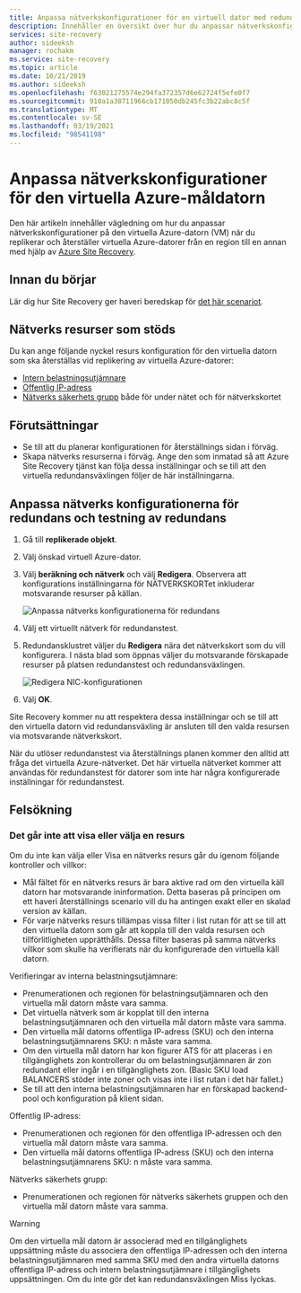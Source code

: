 ```yaml
---
title: Anpassa nätverkskonfigurationer för en virtuell dator med redundans | Microsoft Docs
description: Innehåller en översikt över hur du anpassar nätverkskonfigurationer för en virtuell dator med redundans i replikeringen av virtuella Azure-datorer med hjälp av Azure Site Recovery.
services: site-recovery
author: sideeksh
manager: rochakm
ms.service: site-recovery
ms.topic: article
ms.date: 10/21/2019
ms.author: sideeksh
ms.openlocfilehash: f63021275574e294fa372357d6e62724f5efe0f7
ms.sourcegitcommit: 910a1a38711966cb171050db245fc3b22abc8c5f
ms.translationtype: MT
ms.contentlocale: sv-SE
ms.lasthandoff: 03/19/2021
ms.locfileid: "98541198"
---
```

# <a name="customize-networking-configurations-of-the-target-azure-vm"></a>Anpassa nätverkskonfigurationer för den virtuella Azure-måldatorn

Den här artikeln innehåller vägledning om hur du anpassar nätverkskonfigurationer på den virtuella Azure-datorn (VM) när du replikerar och återställer virtuella Azure-datorer från en region till en annan med hjälp av [Azure Site Recovery](site-recovery-overview.md).

## <a name="before-you-start"></a>Innan du börjar

Lär dig hur Site Recovery ger haveri beredskap för [det här scenariot](azure-to-azure-architecture.md).

## <a name="supported-networking-resources"></a>Nätverks resurser som stöds

Du kan ange följande nyckel resurs konfiguration för den virtuella datorn som ska återställas vid replikering av virtuella Azure-datorer:

- [Intern belastningsutjämnare](../load-balancer/load-balancer-overview.md)
- [Offentlig IP-adress](../virtual-network/public-ip-addresses.md)
- [Nätverks säkerhets grupp](../virtual-network/manage-network-security-group.md) både för under nätet och för nätverkskortet

## <a name="prerequisites"></a>Förutsättningar

- Se till att du planerar konfigurationen för återställnings sidan i förväg.
- Skapa nätverks resurserna i förväg. Ange den som inmatad så att Azure Site Recovery tjänst kan följa dessa inställningar och se till att den virtuella redundansväxlingen följer de här inställningarna.

## <a name="customize-failover-and-test-failover-networking-configurations"></a>Anpassa nätverks konfigurationerna för redundans och testning av redundans

1. Gå till **replikerade objekt**. 
2. Välj önskad virtuell Azure-dator.
3. Välj **beräkning och nätverk** och välj **Redigera**. Observera att konfigurations inställningarna för NÄTVERKSKORTet inkluderar motsvarande resurser på källan. 

     ![Anpassa nätverks konfigurationerna för redundans](media/azure-to-azure-customize-networking/edit-networking-properties.png)

4. Välj ett virtuellt nätverk för redundanstest.
5. Redundansklustret väljer du **Redigera** nära det nätverkskort som du vill konfigurera. I nästa blad som öppnas väljer du motsvarande förskapade resurser på platsen redundanstest och redundansväxlingen.

    ![Redigera NIC-konfigurationen](media/azure-to-azure-customize-networking/nic-drilldown.png) 

6. Välj **OK**.

Site Recovery kommer nu att respektera dessa inställningar och se till att den virtuella datorn vid redundansväxling är ansluten till den valda resursen via motsvarande nätverkskort.

När du utlöser redundanstest via återställnings planen kommer den alltid att fråga det virtuella Azure-nätverket. Det här virtuella nätverket kommer att användas för redundanstest för datorer som inte har några konfigurerade inställningar för redundanstest.

## <a name="troubleshooting"></a>Felsökning

### <a name="unable-to-view-or-select-a-resource"></a>Det går inte att visa eller välja en resurs

Om du inte kan välja eller Visa en nätverks resurs går du igenom följande kontroller och villkor:

- Mål fältet för en nätverks resurs är bara aktive rad om den virtuella käll datorn har motsvarande ininformation. Detta baseras på principen om ett haveri återställnings scenario vill du ha antingen exakt eller en skalad version av källan.
- För varje nätverks resurs tillämpas vissa filter i list rutan för att se till att den virtuella datorn som går att koppla till den valda resursen och tillförlitligheten upprätthålls. Dessa filter baseras på samma nätverks villkor som skulle ha verifierats när du konfigurerade den virtuella käll datorn.

Verifieringar av interna belastningsutjämnare:

- Prenumerationen och regionen för belastningsutjämnaren och den virtuella mål datorn måste vara samma.
- Det virtuella nätverk som är kopplat till den interna belastningsutjämnaren och den virtuella mål datorn måste vara samma.
- Den virtuella mål datorns offentliga IP-adress (SKU) och den interna belastningsutjämnarens SKU: n måste vara samma.
- Om den virtuella mål datorn har kon figurer ATS för att placeras i en tillgänglighets zon kontrollerar du om belastningsutjämnaren är zon redundant eller ingår i en tillgänglighets zon. (Basic SKU load BALANCERS stöder inte zoner och visas inte i list rutan i det här fallet.)
- Se till att den interna belastningsutjämnaren har en förskapad backend-pool och konfiguration på klient sidan.

Offentlig IP-adress:

- Prenumerationen och regionen för den offentliga IP-adressen och den virtuella mål datorn måste vara samma.
- Den virtuella mål datorns offentliga IP-adress (SKU) och den interna belastningsutjämnarens SKU: n måste vara samma.

Nätverks säkerhets grupp:
- Prenumerationen och regionen för nätverks säkerhets gruppen och den virtuella mål datorn måste vara samma.


> [!WARNING]
> Om den virtuella mål datorn är associerad med en tillgänglighets uppsättning måste du associera den offentliga IP-adressen och den interna belastningsutjämnaren med samma SKU med den andra virtuella datorns offentliga IP-adress och intern belastningsutjämnare i tillgänglighets uppsättningen. Om du inte gör det kan redundansväxlingen Miss lyckas.

